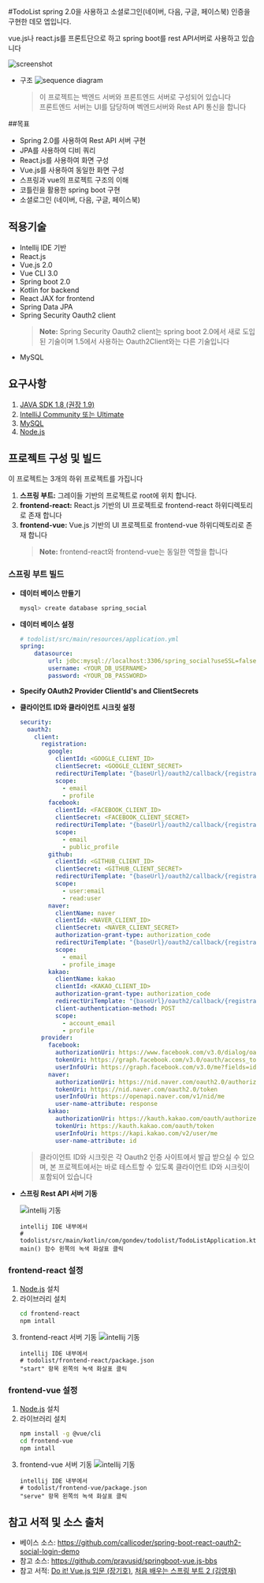 #TodoList
spring 2.0을 사용하고 소셜로그인(네이버, 다음, 구글, 페이스북) 인증을 구현한 데모 엡입니다.

vue.js나 react.js를 프론트단으로 하고 spring boot를 rest API서버로 사용하고 있습니다

![screenshot](./img/screenshot1.png)


* 구조
![sequence diagram](./img/mermaid-diagram-20190222152903.svg)

   > 이 프로젝트는 백엔드 서버와 프론트엔드 서버로 구성되어 있습니다<br>
   > 프론트엔드 서버는 UI를 담당하며 벡엔드서버와 Rest API 통신을 합니다
 

##목표

- Spring 2.0를 사용하여 Rest API 서버 구현
- JPA를 사용하여 디비 쿼리
- React.js를 사용하여 화면 구성
- Vue.js를 사용하여 동일한 화면 구성
- 스프링과 vue의 프로젝트 구조의 이해
- 코틀린을 활용한 spring boot 구현
- 소셜로그인 (네이버, 다음, 구글, 페이스북)

##  적용기술

- Intellij IDE 기반
- React.js
- Vue.js 2.0
- Vue CLI 3.0
- Spring boot 2.0
- Kotlin for backend
- React JAX for frontend
- Spring Data JPA
- Spring Security Oauth2 client
   > **Note:** Spring Security Oauth2 client는 spring boot 2.0에서 새로 도입된 기술이며 1.5에서 사용하는 Oauth2Client와는 다른 기술입니다 
- MySQL

## 요구사항
1. [JAVA SDK 1.8 (권장 1.9)](https://www.oracle.com/technetwork/java/javase/downloads/jdk11-downloads-5066655.html)
2. [IntelliJ Community 또는 Ultimate](https://www.jetbrains.com/idea/download/#section=windows)
3. [MySQL](https://www.mysql.com/downloads/)
4. [Node.js](https://nodejs.org/ko/)

## 프로젝트 구성 및 빌드
이 프로젝트는 3개의 하위 프로젝트를 가집니다
1. **스프링 부트:** 그레이들 기반의 프로젝트로 root에 위치 합니다. 
2. **frontend-react:** React.js 기반의 UI 프로젝트로 frontend-react 하위디렉토리로 존재 합니다 
3. **frontend-vue:** Vue.js 기반의 UI 프로젝트로 frontend-vue 하위디렉토리로 존재 합니다
   > **Note:** frontend-react와 frontend-vue는 동일한 역할을 합니다
   
### 스프링 부트 빌드

+ **데이터 베이스 만들기**

	```bash
	mysql> create database spring_social
	```

+ **데이터 베이스 설정**

	```yml
	# todolist/src/main/resources/application.yml
	spring:
	    datasource:
	        url: jdbc:mysql://localhost:3306/spring_social?useSSL=false
	        username: <YOUR_DB_USERNAME>
	        password: <YOUR_DB_PASSWORD>
	```

+ **Specify OAuth2 Provider ClientId's and ClientSecrets**
+ **클라이언트 ID와 클라이언트 시크릿 설정**
	
	```yml
    security:
      oauth2:
        client:
          registration:
            google:
              clientId: <GOOGLE_CLIENT_ID>
              clientSecret: <GOOGLE_CLIENT_SECRET>
              redirectUriTemplate: "{baseUrl}/oauth2/callback/{registrationId}"
              scope:
                - email
                - profile
            facebook:
              clientId: <FACEBOOK_CLIENT_ID>
              clientSecret: <FACEBOOK_CLIENT_SECRET>
              redirectUriTemplate: "{baseUrl}/oauth2/callback/{registrationId}"
              scope:
                - email
                - public_profile
            github:
              clientId: <GITHUB_CLIENT_ID>
              clientSecret: <GITHUB_CLIENT_SECRET>
              redirectUriTemplate: "{baseUrl}/oauth2/callback/{registrationId}"
              scope:
                - user:email
                - read:user
            naver:
              clientName: naver
              clientId: <NAVER_CLIENT_ID>
              clientSecret: <NAVER_CLIENT_SECRET>
              authorization-grant-type: authorization_code
              redirectUriTemplate: "{baseUrl}/oauth2/callback/{registrationId}"
              scope:
                - email
                - profile_image
            kakao:
              clientName: kakao
              clientId: <KAKAO_CLIENT_ID>
              authorization-grant-type: authorization_code
              redirectUriTemplate: "{baseUrl}/oauth2/callback/{registrationId}"
              client-authentication-method: POST
              scope:
                - account_email
                - profile
          provider:
            facebook:
              authorizationUri: https://www.facebook.com/v3.0/dialog/oauth
              tokenUri: https://graph.facebook.com/v3.0/oauth/access_token
              userInfoUri: https://graph.facebook.com/v3.0/me?fields=id,first_name,middle_name,last_name,name,email,verified,is_verified,picture.width(250).height(250)
            naver:
              authorizationUri: https://nid.naver.com/oauth2.0/authorize
              tokenUri: https://nid.naver.com/oauth2.0/token
              userInfoUri: https://openapi.naver.com/v1/nid/me
              user-name-attribute: response
            kakao:
              authorizationUri: https://kauth.kakao.com/oauth/authorize
              tokenUri: https://kauth.kakao.com/oauth/token
              userInfoUri: https://kapi.kakao.com/v2/user/me
              user-name-attribute: id
	```

	> 클라이언트 ID와 시크릿은 각 Oauth2 인증 사이트에서 발급 받으실 수 있으며, 본 프로젝트에서는 바로 테스트할 수 있도록 클라이언트 ID와 시크릿이 포함되어 있습니다  
	
+ **스프링 Rest API 서버 기동**

	![intellij 기동](./img/screenshot2.png)
	```
	intellij IDE 내부에서
	# todolist/src/main/kotlin/com/gondev/todolist/TodoListApplication.kt
	main() 함수 왼쪽의 녹색 화살표 클릭
	```

### frontend-react 설정
1. [Node.js](https://nodejs.org/ko/) 설치
2. 라이브러리 설치
   ```bash
   cd frontend-react
   npm intall
   ```
3. frontend-react 서버 기동
	![intellij 기동](./img/screenshot3.png)
	```
	intellij IDE 내부에서
	# todolist/frontend-react/package.json
	"start" 항목 왼쪽의 녹색 화살표 클릭
	```

### frontend-vue 설정
1. [Node.js](https://nodejs.org/ko/) 설치
2. 라이브러리 설치
   ```bash
   npm install -g @vue/cli
   cd frontend-vue
   npm intall
   ```
3. frontend-vue 서버 기동
	![intellij 기동](./img/screenshot4.png)
	```
	intellij IDE 내부에서
	# todolist/frontend-vue/package.json
	"serve" 항목 왼쪽의 녹색 화살표 클릭
	```

## 참고 서적 및 소스 출처

- 베이스 소스: https://github.com/callicoder/spring-boot-react-oauth2-social-login-demo
- 참고 소스: https://github.com/pravusid/springboot-vue.js-bbs
- 참고 서적: [Do it! Vue.js 입문 (장기호)](https://book.naver.com/bookdb/book_detail.nhn?bid=13256615), [처음 배우는 스프링 부트 2 (김영재)](https://book.naver.com/bookdb/book_detail.nhn?bid=14031681)
